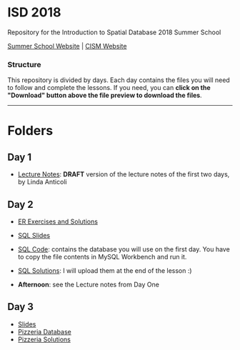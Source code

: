 # ISD 2018 
Repository for the Introduction to Spatial Database 2018 Summer School 

[Summer School Website](http://www.cism.it/courses/E1804/) | [CISM Website](http://www.cism.it/)

### Structure

This repository is divided by days. Each day contains the files you will need to follow and complete the lessons. If you need, you can **click on the "Download" button above the file preview to download the files**.

---

# Folders

## Day 1

- [Lecture Notes](https://github.com/basaldella/isd2018/blob/master/Day%201/Lecture_Notes_DRAFT.pdf): **DRAFT** version of the lecture notes of the first two days, by Linda Anticoli

## Day 2
- [ER Exercises and Solutions](https://github.com/basaldella/isd2018/blob/master/Day%202/ER%20Exercises.pdf)
- [SQL Slides](https://github.com/basaldella/isd2018/blob/master/Day%202/Day%20Two.pdf)
- [SQL Code](https://github.com/basaldella/isd2018/blob/master/Day%202/Day%20Two.sql): contains the database you will use on the first day. You have to copy the file contents in MySQL Workbench and run it.
- [SQL Solutions](#): I will upload them at the end of the lesson :)

- **Afternoon**: see the Lecture notes from Day One

## Day 3
- [Slides](https://github.com/basaldella/isd2018/blob/master/Day%203/Day%20Three.pdf)
- [Pizzeria Database](https://github.com/basaldella/isd2018/blob/master/Day%203/Pizzerias.sql)
- [Pizzeria Solutions](https://github.com/basaldella/isd2018/blob/master/Day%203/Solutions_Pizzerias.sql)
